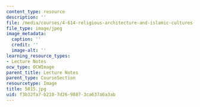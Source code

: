 ```yaml
---
content_type: resource
description: ''
file: /media/courses/4-614-religious-architecture-and-islamic-cultures-fall-2002/f3b32fa7b2107d2698873ca637a6a3ab_5015.jpg
file_type: image/jpeg
image_metadata:
  caption: ''
  credit: ''
  image-alt: ''
learning_resource_types:
- Lecture Notes
ocw_type: OCWImage
parent_title: Lecture Notes
parent_type: CourseSection
resourcetype: Image
title: 5015.jpg
uid: f3b32fa7-b210-7d26-9887-3ca637a6a3ab
---
```

